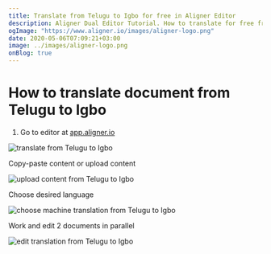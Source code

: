 ```yaml
---
title: Translate from Telugu to Igbo for free in Aligner Editor
description: Aligner Dual Editor Tutorial. How to translate for free from Telugu to Igbo. Aligner is multilingual document management platform. 
ogImage: "https://www.aligner.io/images/aligner-logo.png"
date: 2020-05-06T07:09:21+03:00
image: ../images/aligner-logo.png
onBlog: true
---
```


# How to translate document from Telugu to Igbo

1. Go to editor at [app.aligner.io](https://app.aligner.io "Aligner App web page")

![translate from Telugu to Igbo](../aligner-blank-editor.png "translate from Telugu to Igbo")

Copy-paste content or upload content

![upload content from Telugu to Igbo](../aligner-uploaded-document.png "upload content from Telugu to Igbo")

Choose desired language

![choose machine translation from Telugu to Igbo](../aligner-language-dropdown.png "choose machine translation from Telugu to Igbo")

Work and edit 2 documents in parallel

![edit translation from Telugu to Igbo](../aligner-double-sitded-editor.png "edit translation from Telugu to Igbo")


